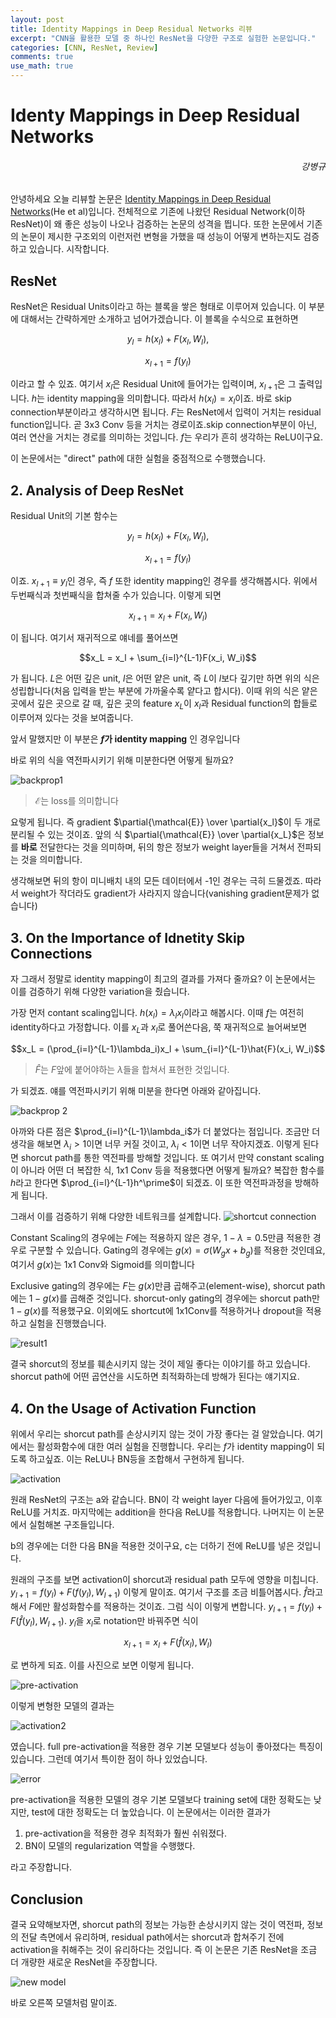 ```yaml
---
layout: post
title: Identity Mappings in Deep Residual Networks 리뷰
excerpt: "CNN을 활용한 모델 중 하나인 ResNet을 다양한 구조로 실험한 논문입니다."
categories: [CNN, ResNet, Review]
comments: true
use_math: true
---
```


# Identy Mappings in Deep Residual Networks
<h6 align="right">강병규</h6>

안녕하세요 오늘 리뷰할 논문은 [Identity Mappings in Deep Residual Networks](https://arxiv.org/pdf/1603.05027.pdf)(He et al)입니다. 전체적으로 기존에 나왔던 Residual Network(이하 ResNet)이 왜 좋은 성능이 나오나 검증하는 논문의 성격을 띕니다. 또한 논문에서 기존의 논문이 제시한 구조외의 이런저런 변형을 가했을 때 성능이 어떻게 변하는지도 검증하고 있습니다. 시작합니다.

## ResNet

ResNet은 Residual Units이라고 하는 블록을 쌓은 형태로 이루어져 있습니다. 이 부분에 대해서는 간략하게만 소개하고 넘어가겠습니다. 이 블록을 수식으로 표현하면

$$y_l = h(x_l) + F(x_l, W_l),$$

$$x_{l+1} = f(y_l)$$

이라고 할 수 있죠. 여기서 $x_l$은 Residual Unit에 들어가는 입력이며, $x_{l+1}$은 그 출력입니다. $h$는 identity mapping을 의미합니다. 따라서 $h(x_l) = x_l$이죠. 바로 skip connection부분이라고 생각하시면 됩니다. $F$는 ResNet에서 입력이 거치는 residual function입니다. 곧 3x3 Conv 등을 거치는 경로이죠.skip connection부분이 아닌, 여러 연산을 거치는 경로를 의미하는 것입니다. $f$는 우리가 흔히 생각하는 ReLU이구요.

이 논문에서는 "direct" path에 대한 실험을 중점적으로 수행했습니다.

## 2. Analysis of Deep ResNet

Residual Unit의 기본 함수는

$$y_l = h(x_l) + F(x_l, W_l),$$

$$x_{l+1} = f(y_l)$$

이죠. $x_{l+1} \equiv y_l$인 경우, 즉 $f$ 또한 identity mapping인 경우를 생각해봅시다. 위에서 두번째식과 첫번째식을 합쳐줄 수가 있습니다. 이렇게 되면

$$x_{l+1} = x_l + F(x_l, W_l)$$

이 됩니다. 여기서 재귀적으로 얘네를 풀어쓰면

$$x_L = x_l + \sum_{i=l}^{L-1}F(x_i, W_i)$$

가 됩니다. $L$은 어떤 깊은 unit, $l$은 어떤 얕은 unit, 즉 $L$이 $l$보다 깊기만 하면 위의 식은 성립합니다(처음 입력을 받는 부분에 가까울수록 얕다고 합시다). 이때 위의 식은 얕은 곳에서 깊은 곳으로 갈 때, 깊은 곳의 feature $x_L$이 $x_l$과 Residual function의 합들로 이루어져 있다는 것을 보여줍니다.

앞서 말했지만 이 부분은 **$f$가 identity mapping** 인 경우입니다

바로 위의 식을 역전파시키기 위해 미분한다면 어떻게 될까요?

![backprop1](https://user-images.githubusercontent.com/25279765/35078369-4b40d640-fc45-11e7-90f0-2285712ecb08.jpg)

> $\mathcal{E}$는 loss를 의미합니다

요렇게 됩니다. 즉 gradient $\partial{\mathcal{E}} \over \partial{x_l}$이 두 개로 분리될 수 있는 것이죠. 앞의 식 $\partial{\mathcal{E}} \over \partial{x_L}$은 정보를 **바로** 전달한다는 것을 의미하며, 뒤의 항은 정보가 weight layer들을 거쳐서 전파되는 것을 의미합니다.

생각해보면 뒤의 항이 미니배치 내의 모든 데이터에서 -1인 경우는 극히 드물겠죠. 따라서 weight가 작더라도 gradient가 사라지지 않습니다(vanishing gradient문제가 없습니다)

## 3. On the Importance of Idnetity Skip Connections

자 그래서 정말로 identity mapping이 최고의 결과를 가져다 줄까요? 이 논문에서는 이를 검증하기 위해 다양한 variation을 줬습니다.

가장 먼저 contant scaling입니다. $h(x_l) = \lambda_l x_l$이라고 해봅시다. 이때 $f$는 여전히 identity하다고 가정합니다. 이를 $x_L$과 $x_l$로 풀어쓴다음, 쭉 재귀적으로 늘어써보면

$$x_L = (\prod_{i=l}^{L-1}\lambda_i)x_l + \sum_{i=l}^{L-1}\hat{F}(x_i, W_i)$$
> $\hat{F}$는 $F$앞에 붙어야하는 $\lambda$들을 합쳐서 표현한 것입니다.

가 되겠죠. 얘를 역전파시키기 위해 미분을 한다면 아래와 같아집니다.

![backprop 2](https://user-images.githubusercontent.com/25279765/35078764-17fb9250-fc47-11e7-8fe7-303868d9ba84.jpg)

아까와 다른 점은 $\prod_{i=l}^{L-1}\lambda_i$가 더 붙었다는 점입니다. 조금만 더 생각을 해보면 $\lambda_i > 1$이면 너무 커질 것이고, $\lambda_i < 1$이면 너무 작아지겠죠. 이렇게 된다면 shorcut path를 통한 역전파를 방해할 것입니다. 또 여기서 만약 constant scaling이 아니라 어떤 더 복잡한 식, 1x1 Conv 등을 적용했다면 어떻게 될까요? 복잡한 함수를 $h$라고 한다면 $\prod_{i=l}^{L-1}h^\prime$이 되겠죠. 이 또한 역전파과정을 방해하게 됩니다.

그래서 이를 검증하기 위해 다양한 네트워크를 설계합니다.
![shortcut connection](https://user-images.githubusercontent.com/25279765/35079214-696cab4a-fc49-11e7-85fe-1693c432836c.jpg)

Constant Scaling의 경우에는 $F$에는 적용하지 않은 경우, $1-\lambda = 0.5$만큼 적용한 경우로 구분할 수 있습니다. Gating의 경우에는 $g(x) = \sigma(W_gx+ b_g)$를 적용한 것인데요, 여기서 $g(x)$는 1x1 Conv와 Sigmoid를 의미합니다

Exclusive gating의 경우에는 $F$는 $g(x)$만큼 곱해주고(element-wise), shorcut path에는 $1-g(x)$를 곱해준 것입니다. shorcut-only gating의 경우에는 shorcut path만 $1-g(x)$를 적용했구요. 이외에도 shortcut에 1x1Conv를 적용하거나 dropout을 적용하고 실험을 진행했습니다.

![result1](https://user-images.githubusercontent.com/25279765/35079415-a1d51386-fc4a-11e7-8d11-d994a1a21d8f.jpg)

결국 shorcut의 정보를 훼손시키지 않는 것이 제일 좋다는 이야기를 하고 있습니다. shorcut path에 어떤 곱연산을 시도하면 최적화하는데 방해가 된다는 얘기지요.

## 4. On the Usage of Activation Function

위에서 우리는 shorcut path를 손상시키지 않는 것이 가장 좋다는 걸 알았습니다. 여기에서는 활성화함수에 대한 여러 실험을 진행합니다. 우리는 $f$가 identity mapping이 되도록 하고싶죠. 이는 ReLU나 BN등을 조합해서 구현하게 됩니다.

![activation](https://user-images.githubusercontent.com/25279765/35079529-79a6d1d2-fc4b-11e7-8066-581302560d6f.jpg)

원래 ResNet의 구조는 a와 같습니다. BN이 각 weight layer 다음에 들어가있고, 이후 ReLU를 거치죠. 마지막에는 addition을 한다음 ReLU를 적용합니다. 나머지는 이 논문에서 실험해본 구조들입니다.

b의 경우에는 더한 다음 BN을 적용한 것이구요, c는 더하기 전에 ReLU를 넣은 것입니다.

원래의 구조를 보면 activation이 shorcut과 residual path 모두에 영향을 미칩니다. $y_{l+1} = f(y_l) + F(f(y_l), W_{l+1})$ 이렇게 말이죠. 여기서 구조를 조금 비틀어봅시다. $\hat{f}$라고 해서 $F$에만 활성화함수를 적용하는 것이죠. 그럼 식이 이렇게 변합니다.  $y_{l+1} = f(y_l) + F(\hat{f}(y_l), W_{l+1})$. $y_l$을 $x_l$로 notation만 바꿔주면 식이

$$x_{l+1} = x_l + F(\hat{f}(x_l), W_l)$$

로 변하게 되죠. 이를 사진으로 보면 이렇게 됩니다.

![pre-activation](https://user-images.githubusercontent.com/25279765/35079995-2776c86a-fc4e-11e7-80cd-8c589017d761.jpg)

이렇게 변형한 모델의 결과는

![activation2](https://user-images.githubusercontent.com/25279765/35080092-d4f96cfe-fc4e-11e7-8a87-0a7a159d649b.jpg)

였습니다. full pre-activation을 적용한 경우 기본 모델보다 성능이 좋아졌다는 특징이 있습니다. 그런데 여기서 특이한 점이 하나 있었습니다.

![error](https://user-images.githubusercontent.com/25279765/35080138-1baa1216-fc4f-11e7-8606-e342c5e61c42.jpg)

pre-activation을 적용한 모델의 경우 기본 모델보다 training set에 대한 정확도는 낮지만, test에 대한 정확도는 더 높았습니다. 이 논문에서는 이러한 결과가

1. pre-activation을 적용한 경우 최적화가 훨씬 쉬워졌다.
2. BN이 모델의 regularization 역할을 수행했다.

라고 주장합니다.

## Conclusion

결국 요약해보자면, shorcut path의 정보는 가능한 손상시키지 않는 것이 역전파, 정보의 전달 측면에서 유리하며, residual path에서는 shorcut과 합쳐주기 전에 activation을 취해주는 것이 유리하다는 것입니다. 즉 이 논문은 기존 ResNet을 조금 더 개량한 새로운 ResNet을 주장합니다.

![new model](https://user-images.githubusercontent.com/25279765/35080240-a28aef3a-fc4f-11e7-8acd-3717adea8098.jpg)

바로 오른쪽 모델처럼 말이죠.

